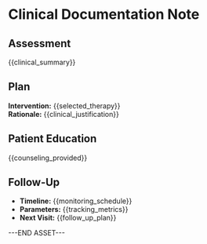 # Clinical Documentation Note

## Assessment
{{clinical_summary}}

## Plan
**Intervention:** {{selected_therapy}}  
**Rationale:** {{clinical_justification}}

## Patient Education
{{counseling_provided}}

## Follow-Up
- **Timeline:** {{monitoring_schedule}}
- **Parameters:** {{tracking_metrics}}
- **Next Visit:** {{follow_up_plan}}

---END ASSET---